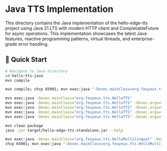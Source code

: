 # Java TTS Implementation

This directory contains the Java implementation of the hello-edge-tts project using Java 21 LTS with modern HTTP client and CompletableFuture for async operations. This implementation showcases the latest Java features, reactive programming patterns, virtual threads, and enterprise-grade error handling.

## 🚀 Quick Start

```bash
# Navigate to Java directory
cd hello-tts-java
mvn compile

mvn compile; chcp 65001; mvn exec:java "-Dexec.mainClass=org.feuyeux.tts.HelloTTS" "-Dexec.jvmArgs=-Dfile.encoding=UTF-8"

mvn exec:java -Dexec.mainClass="org.feuyeux.tts.HelloTTS"
mvn exec:java -Dexec.mainClass="org.feuyeux.tts.HelloTTS" -Dexec.args="--backend edge --text 你好世界 --voice zh-CN-XiaoxiaoNeural"
mvn exec:java -Dexec.mainClass="org.feuyeux.tts.HelloTTS" -Dexec.args="--backend google --text 'Hello World' --voice en"
mvn exec:java -Dexec.mainClass="org.feuyeux.tts.HelloTTS" -Dexec.args="--backend google --text '你好世界' --voice zh"
mvn exec:java -Dexec.mainClass="org.feuyeux.tts.HelloTTS" -Dexec.args="--list-voices"

mvn clean package
java -jar target/hello-edge-tts-standalone.jar --help
```

```bash
mvn exec:java -Dexec.mainClass="org.feuyeux.tts.HelloMultilingual" -Dexec.args="--backend google"
chcp 65001; mvn exec:java "-Dexec.mainClass=org.feuyeux.tts.HelloMultilingual" "-Dexec.args=--backend google"
```
